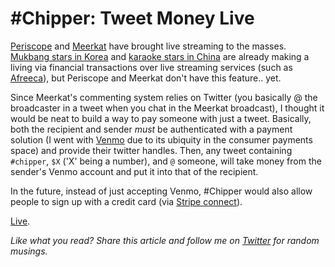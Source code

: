 
# #Chipper: Tweet Money Live

[Periscope](https://www.periscope.tv/) and [Meerkat](http://meerkatapp.co/) have brought live streaming to the masses. [Mukbang stars in Korea](http://www.allkpop.com/buzz/2014/09/top-8-mukbang-online-streamers-on-afreecatv) and [karaoke stars in China](http://qz.com/206694/chinas-tech-firms-are-counting-on-single-men-to-watch-more-live-karaoke-online/) are already making a living via financial transactions over live streaming services (such as [Afreeca](http://afreeca.com/)), but Periscope and Meerkat don't have this feature.. yet.

Since Meerkat's commenting system relies on Twitter (you basically @ the broadcaster in a tweet when you chat in the Meerkat broadcast), I thought it would be neat to build a way to pay someone with just a tweet. Basically, both the recipient and sender _must_ be authenticated with a payment solution (I went with [Venmo](https://developer.venmo.com/) due to its ubiquity in the consumer payments space) and provide their twitter handles. Then, any tweet containing `#chipper`, `$X` ('X' being a number), and `@` someone, will take money from the sender's Venmo account and put it into that of the recipient.

In the future, instead of just accepting Venmo, #Chipper would also allow people to sign up with a credit card (via [Stripe connect](https://stripe.com/connect)).

[Live](http://www.gochipper.com).

*Like what you read? Share this article and follow me on [Twitter](http://www.twitter.com/andyjiang) for random musings.*